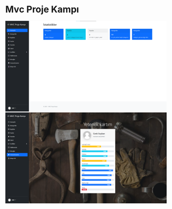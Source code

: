# Mvc Proje Kampı

![İstatistikler sayfası](/MvcProjeKampi/ss/MvcProjeKampi_StatisticView.png)
![Yetenek kartım sayfası](/MvcProjeKampi/ss/cenkSoykan_SkillsCard.png)
